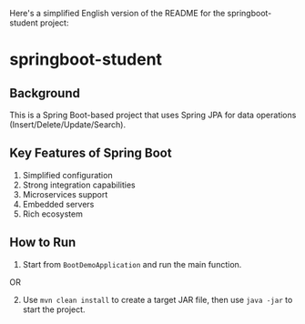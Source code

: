 Here's a simplified English version of the README for the springboot-student project:

# springboot-student

## Background
This is a Spring Boot-based project that uses Spring JPA for data operations (Insert/Delete/Update/Search).

## Key Features of Spring Boot
1. Simplified configuration
2. Strong integration capabilities
3. Microservices support
4. Embedded servers
5. Rich ecosystem

## How to Run
1. Start from `BootDemoApplication` and run the main function.

OR

2. Use `mvn clean install` to create a target JAR file, then use `java -jar` to start the project.
